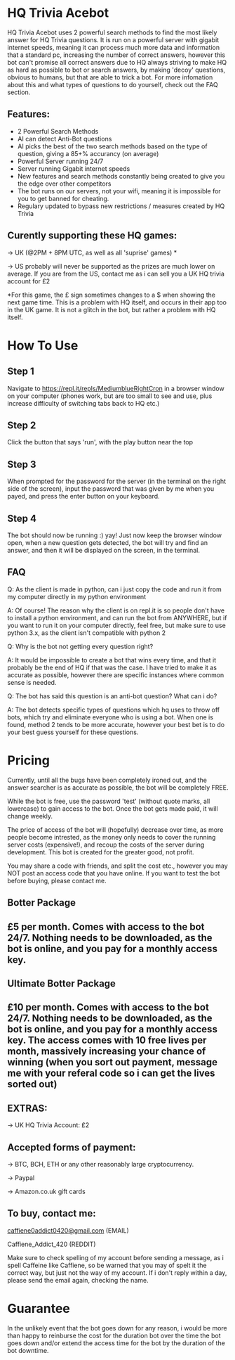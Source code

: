 # HQ Trivia Acebot

HQ Trivia Acebot uses 2 powerful search methods to find the most likely answer for HQ Trivia questions.
It is run on a powerful server with gigabit internet speeds, meaning it can process much more data and information that a standard pc, increasing the number of correct answers, however this bot can't promise all correct answers due to HQ always striving to make HQ as hard as possible to bot or search answers, by making 'decoy' questions, obvious to humans, but that are able to trick a bot. For more infomation about this and what types of questions to do yourself, check out the FAQ section.

Features:
-
* 2 Powerful Search Methods
* AI can detect Anti-Bot questions
* AI picks the best of the two search methods based on the type of question, giving a 85+% accurancy (on average)
* Powerful Server running 24/7
* Server running Gigabit internet speeds
* New features and search methods constantly being created to give you the edge over other competitors
* The bot runs on our servers, not your wifi, meaning it is impossible for you to get banned for cheating.
* Regulary updated to bypass new restrictions / measures created by HQ Trivia





Curently supporting these HQ games:
-
-> UK (@2PM + 8PM UTC, as well as all 'suprise' games) *

-> US probably will never be supported as the prizes are much lower on average. If you are from the US, contact me as i can sell you a UK HQ trivia account for £2

*For this game, the £ sign sometimes changes to a $ when showing the next game time. This is a problem with HQ itself, and occurs in their app too in the UK game. It is not a glitch in the bot, but rather a problem with HQ itself.

# How To Use

Step 1
-
Navigate to https://repl.it/repls/MediumblueRightCron in a browser window on your computer (phones work, but are too small to see and use, plus increase difficulty of switching tabs back to HQ etc.)

Step 2
-
Click the button that says 'run', with the play button near the top

Step 3
-
When prompted for the password for the server (in the terminal on the right side of the screen), input the password that was given by me when you payed, and press the enter button on your keyboard.

Step 4
-
The bot should now be running :) yay! Just now keep the browser window open, when a new question gets detected, the bot will try and find an answer, and then it will be displayed on the screen, in the terminal.

FAQ
-
Q: As the client is made in python, can i just copy the code and run it from my computer directly in my python environment

A: Of course! The reason why the client is on repl.it is so people don't have to install a python environment, and can run the bot from ANYWHERE, but if you want to run it on your computer directly, feel free, but make sure to use python 3.x, as the client isn't compatible with python 2

Q: Why is the bot not getting every question right?

A: It would be impossible to create a bot that wins every time, and that it probably be the end of HQ if that was the case. I have tried to make it as accurate as possible, however there are specific instances where common sense is needed.

Q: The bot has said this question is an anti-bot question? What can i do?

A: The bot detects specific types of questions which hq uses to throw off bots, which try and eliminate everyone who is using a bot. When one is found, method 2 tends to be more accurate, however your best bet is to do your best guess yourself for these questions.


# Pricing

Currently, until all the bugs have been completely ironed out, and the answer searcher is as accurate as possible, the bot will be completely FREE. 

While the bot is free, use the password 'test' (without quote marks, all lowercase) to gain access to the bot. Once the bot gets made paid, it will change weekly.

The price of access of the bot will (hopefully) decrease over time, as more people become intrested, as the money only needs to cover the running server costs (expensive!), and recoup the costs of the server during development. This bot is created for the greater good, not profit.

You may share a code with friends, and split the cost etc., however you may NOT post an access code that you have online. If you want to test the bot before buying, please contact me. 

Botter Package
-
£5 per month. Comes with access to the bot 24/7. Nothing needs to be downloaded, as the bot is online, and you pay for a monthly access key.
-

Ultimate Botter Package
-
£10 per month. Comes with access to the bot 24/7. Nothing needs to be downloaded, as the bot is online, and you pay for a monthly access key. The access comes with 10 free lives per month, massively increasing your chance of winning (when you sort out payment, message me with your referal code so i can get the lives sorted out)
-

EXTRAS: 
-
-> UK HQ Trivia Account: £2



Accepted forms of payment:
-
-> BTC, BCH, ETH or any other reasonably large cryptocurrency.

-> Paypal

-> Amazon.co.uk gift cards

To buy, contact me:
-
caffiene0addict0420@gmail.com (EMAIL)

Caffiene_Addict_420 (REDDIT)

Make sure to check spelling of my account before sending a message, as i spell Caffeine like Caffiene, so be warned that you may of spelt it the correct way, but just not the way of my account. If i don't reply within a day, please send the email again, checking the name.

# Guarantee

In the unlikely event that the bot goes down for any reason, i would be more than happy to reinburse the cost for the duration bot over the time the bot goes down and/or extend the access time for the bot by the duration of the bot downtime.

